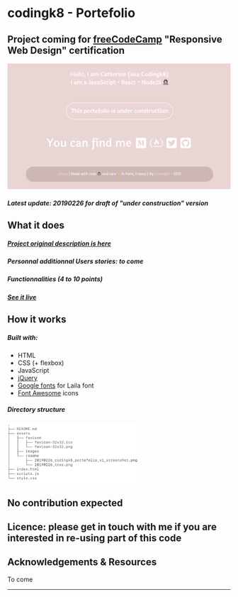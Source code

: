 # codingk8 - Portefolio

## Project coming for [freeCodeCamp](https://www.freecodecamp.org/) "Responsive Web Design" certification

<p align="center"><img src="assets/readme/20190226_codingk8_portefolio_v1_screenshot.png" alt="codingk8 portefolio v1 screenshot"></p>

##### Latest update: 20190226 for draft of "under construction" version

## What it does

##### [Project original description is here](https://learn.freecodecamp.org/responsive-web-design/responsive-web-design-projects/build-a-personal-portfolio-webpage)

##### Personnal additionnal Users stories: to come

##### Functionnalities (4 to 10 points)

##### [See it live](https://codingk8.github.io/)

## How it works

##### Built with:
* HTML
* CSS (+ flexbox)
* JavaScript
* [jQuery](https://jquery.com/)
* [Google fonts](https://fonts.google.com/) for Laila font
* [Font Awesome](https://fontawesome.com/) icons

##### Directory structure

<p align="left"><img src="assets/readme/20190226_tree_new.png" alt="codingk8 portefolio v1 screenshot" width="300px"></p>

## No contribution expected

## Licence: please get in touch with me if you are interested in re-using part of this code

## Acknowledgements & Resources

To come

---

